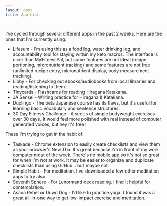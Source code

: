 ```yaml
---
layout: post
title: App List

---
```


I've cycled through several different apps in the past 2 weeks.  Here are the ones that I'm currently using:

* Lifesum - I'm using this as a food log, water drinking log, and accountability tool for staying within my keto macros.  The interface is nicer than MyFitnessPal, but some features are not ideal (recipe portioning, micronutrient tracking) and some features are not free (unlimited recipe entry, micronutrient display, body measurement tracking).
* Libby - For checking out ebooks/audiobooks from local libraries and reading/listening to them.
* Tinycards - Flashcards for reading Hiragana Katakana.
* JA Sensei - Writing practice for Hiragana & Katakana.
* Duolingo - The beta Japanese course has its flaws, but it's useful for learning basic vocabulary and sentence structures.
* 30 Day Fitness Challenge - A series of simple bodyweight exercises over 30 days.  It would feel more polished with real instead of computer generated voices, but hey it's free!

These I'm trying to get in the habit of:

* Taskade - Chrome extension to easily create checklists and view them as your browser's New Tba.  It's great because I'm in front of my work computer most of the week.  There's no mobile app so it's not so great for when I'm not at work.  It may be easier to organize and duplicate checklists than using GitHub... but maybe not.
* Simple Habit - For meditation.  I've downloaded a few other meditation apps to try also.
* Seventh Sphere - For Lenormand deck reading.  I find it helpful for contemplation.
* Asana Rebel or Down Dog - I'd like to practice yoga.  I found it was a great all-in-one way to get low-impact exercise and meditation.
